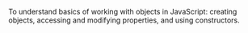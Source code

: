 To understand basics of working with objects in JavaScript:
creating objects, accessing and modifying properties, and using constructors.
